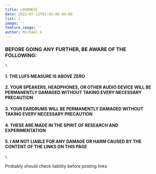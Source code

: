 ```yaml
---
title: LOUDNESS
date: 2022-07-11T02:45:06-04:00
list: 2
image: ''
feature_image: ''
author: Michael G
---
```


### BEFORE GOING ANY FURTHER, BE AWARE OF THE FOLLOWING:
	\
#### 1. THE LUFS MEASURE IS ABOVE ZERO
#### 2. YOUR SPEAKERS, HEADPHONES, OR OTHER AUDIO DEVICE WILL BE PERMANENTLY DAMAGED WITHOUT TAKING EVERY NECESSARY PRECAUTION
#### 3. YOUR EARDRUMS WILL BE PERMANENTLY DAMAGED WITHOUT TAKING EVERY NECESSARY PRECAUTION
#### 4. THESE ARE MADE IN THE SPIRIT OF RESEARCH AND EXPERIMENTATION
#### 5. I AM NOT LIABLE FOR ANY DAMAGE OR HARM CAUSED BY THE CONTENT OF THE LINKS ON THIS PAGE
	\

Probably should check liability before posting links